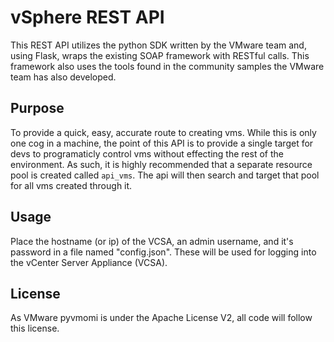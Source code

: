 # vSphere REST API

This REST API utilizes the python SDK written by the VMware team and, using Flask, wraps the existing SOAP framework with RESTful calls. This framework also uses the tools found in the community samples the VMware team has also developed.

## Purpose
To provide a quick, easy, accurate route to creating vms. While this is only one cog in a machine, the point of this API is to provide a single target for devs to programaticly control vms without effecting the rest of the environment. As such, it is highly recommended that a separate resource pool is created called `api_vms`. The api will then search and target that pool for all vms created through it.

## Usage
Place the hostname (or ip) of the VCSA, an admin username, and it's password in a file named "config.json". These will be used for logging into the vCenter Server Appliance (VCSA).

## License
As VMware pyvmomi is under the Apache License V2, all code will follow this license.
